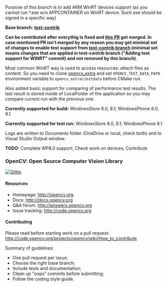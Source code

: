 Purpose of this branch is to add ARM WinRT devices support (as you cannot run *.exe w/o APPCONTAINER on WinRT device. Such exe should be signed in a specific way)

**Base branch: [test-contrib](https://github.com/MSOpenTech/opencv/commits/test-contrib)**

**Can be contributed after everythig is fixed and [this PR](https://github.com/Itseez/opencv/pull/4064) got merged. In case mentioned PR isn't merged by any reason you may get minimal set of changes to enable test support from [test-contrib branch](https://github.com/MSOpenTech/opencv/commits/test-contrib) (minimal set means changes that are applied in test-contrib branch ("Adding test support for WINRT" commit) and not removed by this branch)**. 

Most common WinRT way is used to access resources: attach files as content. So you need to clone [opencv_extra](https://github.com/Itseez/opencv_extra) and set `OPENCV_TEST_DATA_PATH` environment variable to `opencv_extra\testdata` before CMake run.

Also added basic support for comparing of performance test results. The last result is stored inside of LocalFolder of the application so you may compare current run with the previous one.

**Currently supported for build:** WindowsStore 8.0, 8.1; WindowsPhone 8.0, 8.1

**Currently supported for test run:** WindowsStore 8.0, 8.1; WindowsPhone 8.1

Logs are written to Documents folder (OneDrive or local, check both) and to Visual Studio Output window.

**TODO:** Complete WP8.0 support; Check work on devices; Contribute

### OpenCV: Open Source Computer Vision Library

[![Gittip](http://img.shields.io/gittip/OpenCV.png)](https://www.gittip.com/OpenCV/)

#### Resources

* Homepage: <http://opencv.org>
* Docs: <http://docs.opencv.org>
* Q&A forum: <http://answers.opencv.org>
* Issue tracking: <http://code.opencv.org>

#### Contributing

Please read before starting work on a pull request: <http://code.opencv.org/projects/opencv/wiki/How_to_contribute>

Summary of guidelines:

* One pull request per issue;
* Choose the right base branch;
* Include tests and documentation;
* Clean up "oops" commits before submitting;
* Follow the coding style guide.
